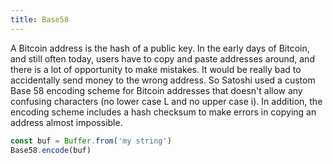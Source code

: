 ```yaml
---
title: Base58
---
```


A Bitcoin address is the hash of a public key. In the early days of Bitcoin, and still often today, users have to copy and paste addresses around, and there is a lot of opportunity to make mistakes. It would be really bad to accidentally send money to the wrong address. So Satoshi used a custom Base 58 encoding scheme for Bitcoin addresses that doesn't allow any confusing characters (no lower case L and no upper case i). In addition, the encoding scheme includes a hash checksum to make errors in copying an address almost impossible.

```typescript
const buf = Buffer.from('my string')
Base58.encode(buf)
```
